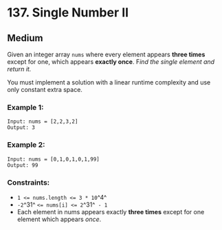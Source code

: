# 137. Single Number II


## Medium

Given an integer array `nums` where every element appears **three times** except for one, which appears **exactly once**. F*ind the single element and return it.*

You must implement a solution with a linear runtime complexity and use only constant extra space.

### Example 1:
```console
Input: nums = [2,2,3,2]
Output: 3
```

### Example 2:
```console
Input: nums = [0,1,0,1,0,1,99]
Output: 99
```

### Constraints:

- `1 <= nums.length <= 3 * 10`^4^
- `-2`^31^ `<= nums[i] <= 2`^31^` - 1`
- Each element in nums appears exactly **three times** except for one element which appears *once*.